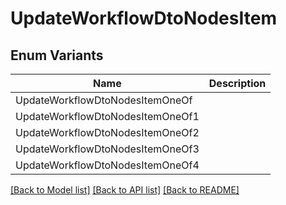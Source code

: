 # UpdateWorkflowDtoNodesItem

## Enum Variants

| Name | Description |
|---- | -----|
| UpdateWorkflowDtoNodesItemOneOf |  |
| UpdateWorkflowDtoNodesItemOneOf1 |  |
| UpdateWorkflowDtoNodesItemOneOf2 |  |
| UpdateWorkflowDtoNodesItemOneOf3 |  |
| UpdateWorkflowDtoNodesItemOneOf4 |  |

[[Back to Model list]](../README.md#documentation-for-models) [[Back to API list]](../README.md#documentation-for-api-endpoints) [[Back to README]](../README.md)


